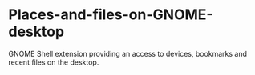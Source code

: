 # Places-and-files-on-GNOME-desktop
GNOME Shell extension providing an access to devices, bookmarks and recent files on the desktop.
